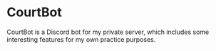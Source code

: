 # CourtBot

CourtBot is a Discord bot for my private server, which includes some interesting features for my own practice purposes.
